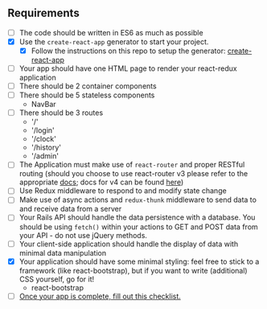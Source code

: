 ## Requirements

- [ ] The code should be written in ES6 as much as possible
- [x] Use the `create-react-app` generator to start your project.
	- [x] Follow the instructions on this repo to setup the generator: [create-react-app](https://github.com/facebookincubator/create-react-app)
- [ ] Your app should have one HTML page to render your react-redux application
- [ ] There should be 2 container components
- [ ] There should be 5 stateless components
  - NavBar
- [ ] There should be 3 routes
  - '/'
  - '/login'
  - '/clock'
  - '/history'
  - '/admin'
- [ ] The Application must make use of `react-router` and proper RESTful routing (should you choose to use react-router v3 please refer to the appropriate [docs](https://github.com/ReactTraining/react-router/tree/v3/docs); docs for v4 can be found [here](https://reacttraining.com/react-router/web/guides/quick-start))
- [ ] Use Redux middleware to respond to and modify state change
- [ ] Make use of async actions and `redux-thunk` middleware to send data to and receive data from a server
- [ ] Your Rails API should handle the data persistence with a database. You should be using `fetch()` within your actions to GET and POST data from your API - do not use jQuery methods.
- [ ] Your client-side application should handle the display of data with minimal data manipulation
- [X] Your application should have some minimal styling: feel free to stick to a framework (like react-bootstrap), but if you want to write (additional) CSS yourself, go for it!
  - react-bootstrap
- [ ] [Once your app is complete, fill out this checklist.](https://goo.gl/forms/ULtKsxuzWomvXuTk2)
